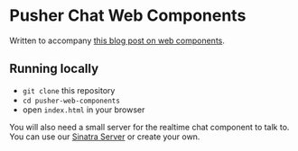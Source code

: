 # Pusher Chat Web Components

Written to accompany [this blog post on web components][blogPost].

## Running locally

- `git clone` this repository
- `cd pusher-web-components`
- open `index.html` in your browser

You will also need a small server for the realtime chat component to talk to. You can use our [Sinatra Server][sinatraServer] or create your own.

[sinatraServer]: https://github.com/pusher-community/sinatra-realtime-server
[blogPost]: TODO


